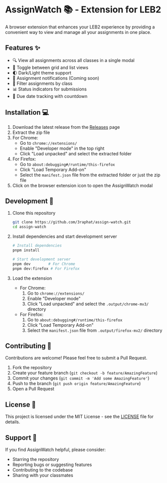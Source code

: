 # AssignWatch 📚 - Extension for LEB2

A browser extension that enhances your LEB2 experience by providing a convenient way to view and manage all your assignments in one place.

## Features ✨

- 🔍 View all assignments across all classes in a single modal
- 📱 Toggle between grid and list views
- 🌓 Dark/Light theme support
- 🔔 Assignment notifications (Coming soon)
- 🎯 Filter assignments by class
- 📊 Status indicators for submissions
- 📅 Due date tracking with countdown

## Installation 💻

1. Download the latest release from the [Releases](https://github.com/3raphat/assign-watch/releases) page
2. Extract the zip file
3. For Chrome:
   - Go to `chrome://extensions/`
   - Enable "Developer mode" in the top right
   - Click "Load unpacked" and select the extracted folder
4. For Firefox:
   - Go to `about:debugging#/runtime/this-firefox`
   - Click "Load Temporary Add-on"
   - Select the `manifest.json` file from the extracted folder or just the zip file
5. Click on the browser extension icon to open the AssignWatch modal

## Development 🔧

1. Clone this repository

   ```bash
   git clone https://github.com/3raphat/assign-watch.git
   cd assign-watch
   ```

2. Install dependencies and start development server

   ```bash
   # Install dependencies
   pnpm install

   # Start development server
   pnpm dev        # For Chrome
   pnpm dev:firefox # For Firefox
   ```

3. Load the extension
   - For Chrome:
     1. Go to `chrome://extensions/`
     2. Enable "Developer mode"
     3. Click "Load unpacked" and select the `.output/chrome-mv3/` directory
   - For Firefox:
     1. Go to `about:debugging#/runtime/this-firefox`
     2. Click "Load Temporary Add-on"
     3. Select the `manifest.json` file from `.output/firefox-mv2/` directory

## Contributing 🤝

Contributions are welcome! Please feel free to submit a Pull Request.

1. Fork the repository
2. Create your feature branch (`git checkout -b feature/AmazingFeature`)
3. Commit your changes (`git commit -m 'Add some AmazingFeature'`)
4. Push to the branch (`git push origin feature/AmazingFeature`)
5. Open a Pull Request

## License 📝

This project is licensed under the MIT License - see the [LICENSE](LICENSE) file for details.

## Support 💖

If you find AssignWatch helpful, please consider:

- Starring the repository
- Reporting bugs or suggesting features
- Contributing to the codebase
- Sharing with your classmates
